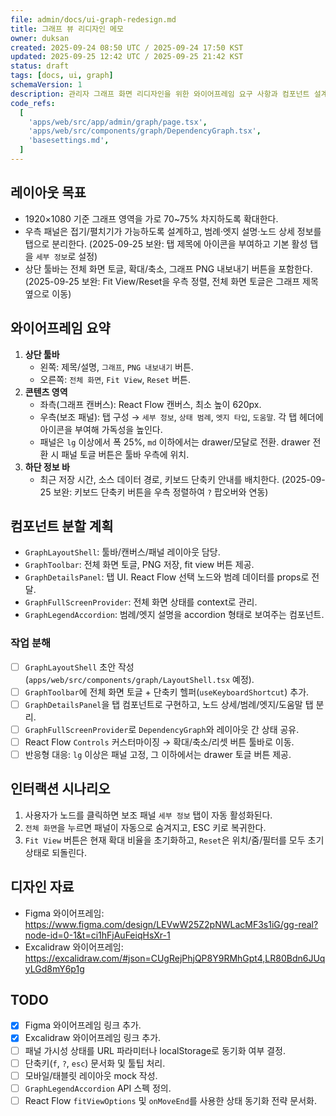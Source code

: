 ```yaml
---
file: admin/docs/ui-graph-redesign.md
title: 그래프 뷰 리디자인 메모
owner: duksan
created: 2025-09-24 08:50 UTC / 2025-09-24 17:50 KST
updated: 2025-09-25 12:42 UTC / 2025-09-25 21:42 KST
status: draft
tags: [docs, ui, graph]
schemaVersion: 1
description: 관리자 그래프 화면 리디자인을 위한 와이어프레임 요구 사항과 컴포넌트 설계 메모
code_refs:
  [
    'apps/web/src/app/admin/graph/page.tsx',
    'apps/web/src/components/graph/DependencyGraph.tsx',
    'basesettings.md',
  ]
---
```


## 레이아웃 목표

- 1920×1080 기준 그래프 영역을 가로 70~75% 차지하도록 확대한다.
- 우측 패널은 접기/펼치기가 가능하도록 설계하고, 범례·엣지 설명·노드 상세 정보를 탭으로 분리한다. (2025-09-25 보완: 탭 제목에 아이콘을 부여하고 기본 활성 탭을 `세부 정보`로 설정)
- 상단 툴바는 전체 화면 토글, 확대/축소, 그래프 PNG 내보내기 버튼을 포함한다. (2025-09-25 보완: Fit View/Reset을 우측 정렬, 전체 화면 토글은 그래프 제목 옆으로 이동)

## 와이어프레임 요약

1. **상단 툴바**
   - 왼쪽: 제목/설명, `그래프`, `PNG 내보내기` 버튼.
   - 오른쪽: `전체 화면`, `Fit View`, `Reset` 버튼.
2. **콘텐츠 영역**
   - 좌측(그래프 캔버스): React Flow 캔버스, 최소 높이 620px.
   - 우측(보조 패널): 탭 구성 → `세부 정보`, `상태 범례`, `엣지 타입`, `도움말`. 각 탭 헤더에 아이콘을 부여해 가독성을 높인다.
   - 패널은 `lg` 이상에서 폭 25%, `md` 이하에서는 drawer/모달로 전환. drawer 전환 시 패널 토글 버튼은 툴바 우측에 위치.
3. **하단 정보 바**
   - 최근 저장 시간, 소스 데이터 경로, 키보드 단축키 안내를 배치한다. (2025-09-25 보완: 키보드 단축키 버튼을 우측 정렬하여 `?` 팝오버와 연동)

## 컴포넌트 분할 계획

- `GraphLayoutShell`: 툴바/캔버스/패널 레이아웃 담당.
- `GraphToolbar`: 전체 화면 토글, PNG 저장, fit view 버튼 제공.
- `GraphDetailsPanel`: 탭 UI. React Flow 선택 노드와 범례 데이터를 props로 전달.
- `GraphFullScreenProvider`: 전체 화면 상태를 context로 관리.
- `GraphLegendAccordion`: 범례/엣지 설명을 accordion 형태로 보여주는 컴포넌트.

### 작업 분해

- [ ] `GraphLayoutShell` 초안 작성 (`apps/web/src/components/graph/LayoutShell.tsx` 예정).
- [ ] `GraphToolbar`에 전체 화면 토글 + 단축키 헬퍼(`useKeyboardShortcut`) 추가.
- [ ] `GraphDetailsPanel`을 탭 컴포넌트로 구현하고, 노드 상세/범례/엣지/도움말 탭 분리.
- [ ] `GraphFullScreenProvider`로 `DependencyGraph`와 레이아웃 간 상태 공유.
- [ ] React Flow `Controls` 커스터마이징 → 확대/축소/리셋 버튼 툴바로 이동.
- [ ] 반응형 대응: `lg` 이상은 패널 고정, 그 이하에서는 drawer 토글 버튼 제공.

## 인터랙션 시나리오

1. 사용자가 노드를 클릭하면 보조 패널 `세부 정보` 탭이 자동 활성화된다.
2. `전체 화면`을 누르면 패널이 자동으로 숨겨지고, ESC 키로 복귀한다.
3. `Fit View` 버튼은 현재 확대 비율을 초기화하고, `Reset`은 위치/줌/필터를 모두 초기 상태로 되돌린다.

## 디자인 자료

- Figma 와이어프레임: https://www.figma.com/design/LEVwW25Z2pNWLacMF3s1iG/gg-real?node-id=0-1&t=ci1hFjAuFeiqHsXr-1
- Excalidraw 와이어프레임: https://excalidraw.com/#json=CUgRejPhjQP8Y9RMhGpt4,LR80Bdn6JUqyLGd8mY6p1g

## TODO

- [x] Figma 와이어프레임 링크 추가.
- [x] Excalidraw 와이어프레임 링크 추가.
- [ ] 패널 가시성 상태를 URL 파라미터나 localStorage로 동기화 여부 결정.
- [ ] 단축키(`f`, `?`, `esc`) 문서화 및 툴팁 처리.
- [ ] 모바일/태블릿 레이아웃 mock 작성.
- [ ] `GraphLegendAccordion` API 스펙 정의.
- [ ] React Flow `fitViewOptions` 및 `onMoveEnd`를 사용한 상태 동기화 전략 문서화.
